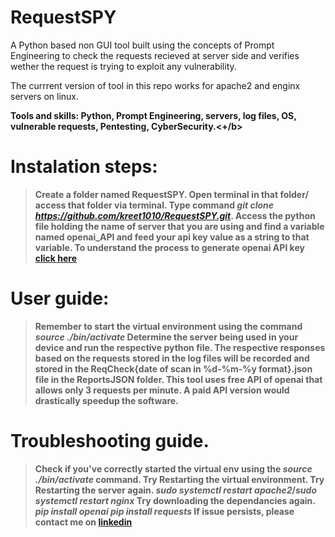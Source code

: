 # RequestSPY
<p>A Python based non GUI tool built using the concepts of Prompt Engineering to check the requests recieved at server side and verifies wether the request is trying to exploit any vulnerability.</p>
<p>The currrent version of tool in this repo works for apache2 and enginx servers on linux.</p>
<b>Tools and skills: Python, Prompt  Engineering, servers, log files, OS, vulnerable requests, Pentesting, CyberSecurity.<+/b>

# Instalation steps:
> Create a folder named RequestSPY.
> Open terminal in that folder/ access that folder via terminal.
> Type command <i>git clone https://github.com/kreet1010/RequestSPY.git</i>.
> Access the python file holding the name of server that you are using and find a variable named openai_API and feed your api key value as a string to that variable.
> To understand the process to generate openai API key <a href="https://www.geeksforgeeks.org/openai-python-api/">click here</a>

# User guide:
> Remember to start the virtual environment using the command <i>source ./bin/activate</i>
> Determine the server being used in your device and run the respective python file.
> The respective responses based on the requests stored in the log files will be recorded and stored in the ReqCheck{date of scan in %d-%m-%y format}.json file in the ReportsJSON folder.
> This tool uses free API of openai that allows only 3 requests per minute. A paid API version would drastically speedup the software.

# Troubleshooting guide.
> Check if you've correctly started the virtual env using the <i>source ./bin/activate</i> command. Try Restarting the virtual environment.
> Try Restarting the server again. <i>sudo systemctl restart apache2</i>/<i>sudo systemctl restart nginx</i>
> Try downloading the dependancies again.
<i>pip install openai</i>
<i>pip install requests</i>
> If issue persists, please contact me on <a href="www.linkedin.com/in/kreet-rout-a404121ba">linkedin</a>
